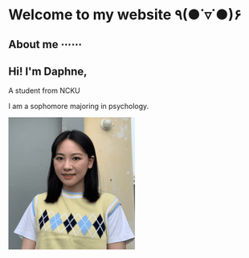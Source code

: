 # Welcome to my website ٩(●˙▿˙●)۶ 

## About me ⋯⋯
## Hi! I'm Daphne,

A student from NCKU 

I am a sophomore majoring in psychology.

![image](https://github.com/minmochang/minmochang.github.io/blob/main/image.png?raw=true)       





